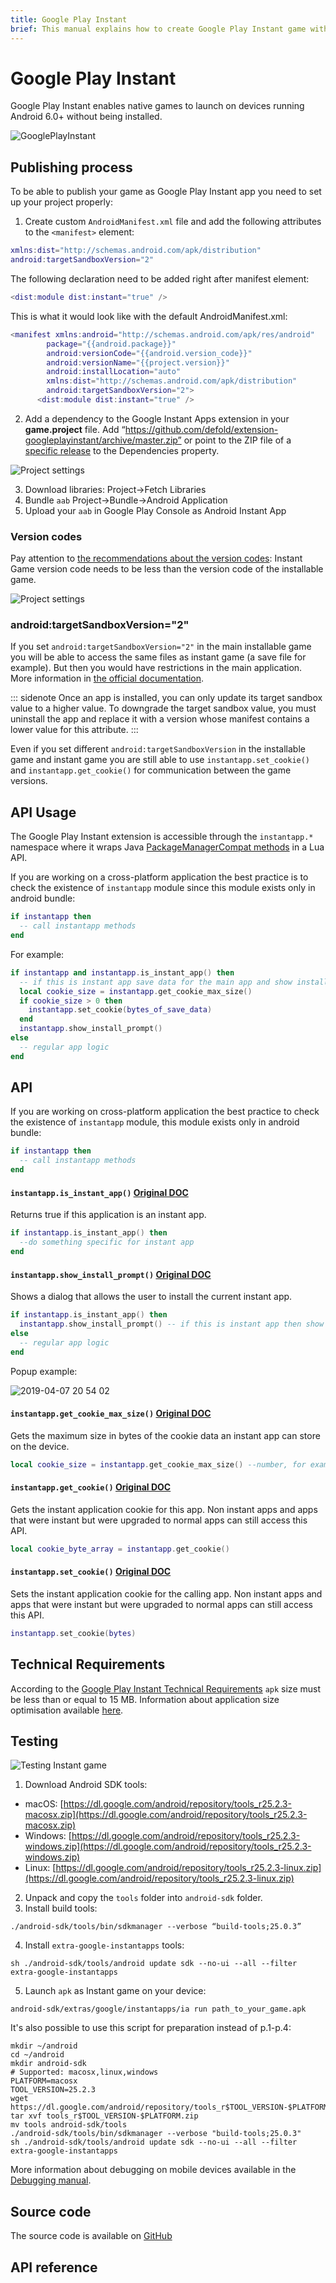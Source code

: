 ```yaml
---
title: Google Play Instant
brief: This manual explains how to create Google Play Instant game with Defold.
---
```


# Google Play Instant

Google Play Instant enables native games to launch on devices running Android 6.0+ without being installed.

![GooglePlayInstant](gpi-try-now.png)

## Publishing process

To be able to publish your game as Google Play Instant app you need to set up your project properly:

1. Create custom `AndroidManifest.xml` file and add the following attributes to the `<manifest>` element:

```lua
xmlns:dist="http://schemas.android.com/apk/distribution"
android:targetSandboxVersion="2"
```
The following declaration need to be added right after manifest element:
```lua
<dist:module dist:instant="true" />
```

This is what it would look like with the default AndroidManifest.xml:

```lua
<manifest xmlns:android="http://schemas.android.com/apk/res/android"
        package="{{android.package}}"
        android:versionCode="{{android.version_code}}"
        android:versionName="{{project.version}}"
        android:installLocation="auto"
        xmlns:dist="http://schemas.android.com/apk/distribution"
        android:targetSandboxVersion="2">
      <dist:module dist:instant="true" />
```

2. Add a dependency to the Google Instant Apps extension in your **game.project** file. Add “https://github.com/defold/extension-googleplayinstant/archive/master.zip” or point to the ZIP file of a [specific release](https://github.com/defold/extension-googleplayinstant/releases) to the Dependencies property.

![Project settings](game_project.png)

3. Download libraries: Project->Fetch Libraries
4. Bundle `aab` Project->Bundle->Android Application
5. Upload your `aab` in Google Play Console as Android Instant App


### Version codes
Pay attention to [the recommendations about the version codes](https://developer.android.com/topic/google-play-instant/getting-started/game-instant-app#version-codes): Instant Game version code needs to be less than the version code of the installable game.

![Project settings](version_code.png)


### android:targetSandboxVersion="2"

If you set `android:targetSandboxVersion="2"` in the main installable game you will be able to access the same files as instant game (a save file for example). But then you would have restrictions in the main application. More information in [the official documentation](https://developer.android.com/guide/topics/manifest/manifest-element#targetSandboxVersion).

::: sidenote
Once an app is installed, you can only update its target sandbox value to a higher value. To downgrade the target sandbox value, you must uninstall the app and replace it with a version whose manifest contains a lower value for this attribute.
:::

Even if you set different `android:targetSandboxVersion` in the installable game and instant game you are still able to use `instantapp.set_cookie()` and `instantapp.get_cookie()` for communication between the game versions.


## API Usage

The Google Play Instant extension is accessible through the `instantapp.*` namespace where it wraps Java [PackageManagerCompat methods](https://developers.google.com/android/reference/com/google/android/gms/instantapps/PackageManagerCompat) in a Lua API.

If you are working on a cross-platform application the best practice is to check the existence of `instantapp` module since this module exists only in android bundle:

```lua
if instantapp then
  -- call instantapp methods
end
```

For example:

```lua
if instantapp and instantapp.is_instant_app() then
  -- if this is instant app save data for the main app and show install prompt
  local cookie_size = instantapp.get_cookie_max_size()
  if cookie_size > 0 then
    instantapp.set_cookie(bytes_of_save_data)
  end
  instantapp.show_install_prompt()
else
  -- regular app logic
end
```


## API

If you are working on cross-platform application the best practice to check the existence of `instantapp` module, this module exists only in android bundle:
```lua
if instantapp then
  -- call instantapp methods
end
```

#### `instantapp.is_instant_app()` [Original DOC](https://developers.google.com/android/reference/com/google/android/gms/instantapps/PackageManagerCompat#isInstantApp%28%29)
Returns true if this application is an instant app.

```lua
if instantapp.is_instant_app() then
  --do something specific for instant app
end
```

#### `instantapp.show_install_prompt()` [Original DOC](https://developers.google.com/android/reference/com/google/android/gms/instantapps/InstantApps#showInstallPrompt(android.app.Activity,%20android.content.Intent,%20int,%20java.lang.String))
Shows a dialog that allows the user to install the current instant app.

```lua
if instantapp.is_instant_app() then
  instantapp.show_install_prompt() -- if this is instant app then show install prompt
else
  -- regular app logic
end
```

Popup example:

![2019-04-07 20 54 02](popup-example.jpg)

#### `instantapp.get_cookie_max_size()` [Original DOC](https://developers.google.com/android/reference/com/google/android/gms/instantapps/PackageManagerCompat.html#getInstantAppCookieMaxSize%28%29)
Gets the maximum size in bytes of the cookie data an instant app can store on the device.
```lua
local cookie_size = instantapp.get_cookie_max_size() --number, for example 16384
```

#### `instantapp.get_cookie()` [Original DOC](https://developers.google.com/android/reference/com/google/android/gms/instantapps/PackageManagerCompat.html#getInstantAppCookie%28%29)
Gets the instant application cookie for this app. Non instant apps and apps that were instant but were upgraded to normal apps can still access this API.

```lua
local cookie_byte_array = instantapp.get_cookie()
```

#### `instantapp.set_cookie()` [Original DOC](https://developers.google.com/android/reference/com/google/android/gms/instantapps/PackageManagerCompat.html#setInstantAppCookie%28byte%5B%5D%29)
Sets the instant application cookie for the calling app. Non instant apps and apps that were instant but were upgraded to normal apps can still access this API.

```lua
instantapp.set_cookie(bytes)
```


## Technical Requirements
According to the [Google Play Instant Technical Requirements](https://developer.android.com/topic/google-play-instant/game-tech-requirements) `apk` size must be less than or equal to 15 MB. Information about application size optimisation available [here](https://www.defold.com/extension-fbinstant/#reducing-bundle-size).


## Testing
![Testing Instant game](start_instant.png)

1. Download Android SDK tools:
- macOS: [https://dl.google.com/android/repository/tools_r25.2.3-macosx.zip](https://dl.google.com/android/repository/tools_r25.2.3-macosx.zip)
- Windows: [https://dl.google.com/android/repository/tools_r25.2.3-windows.zip](https://dl.google.com/android/repository/tools_r25.2.3-windows.zip)
- Linux: [https://dl.google.com/android/repository/tools_r25.2.3-linux.zip](https://dl.google.com/android/repository/tools_r25.2.3-linux.zip)
2. Unpack and copy the `tools` folder into `android-sdk` folder.
3. Install build tools:

```console
./android-sdk/tools/bin/sdkmanager --verbose “build-tools;25.0.3”
```
4. Install `extra-google-instantapps` tools:

```console
sh ./android-sdk/tools/android update sdk --no-ui --all --filter extra-google-instantapps
```

5. Launch `apk` as Instant game on your device:

```console
android-sdk/extras/google/instantapps/ia run path_to_your_game.apk
```

It's also possible to use this script for preparation instead of p.1-p.4:

```console
mkdir ~/android
cd ~/android
mkdir android-sdk
# Supported: macosx,linux,windows
PLATFORM=macosx
TOOL_VERSION=25.2.3
wget https://dl.google.com/android/repository/tools_r$TOOL_VERSION-$PLATFORM.zip
tar xvf tools_r$TOOL_VERSION-$PLATFORM.zip
mv tools android-sdk/tools
./android-sdk/tools/bin/sdkmanager --verbose "build-tools;25.0.3"
sh ./android-sdk/tools/android update sdk --no-ui --all --filter extra-google-instantapps
```

More information about debugging on mobile devices available in the [Debugging manual](https://www.defold.com/manuals/debugging/#_debugging_on_mobile_devices).




## Source code

The source code is available on [GitHub](https://github.com/defold/extension-googleplayinstant)


## API reference
